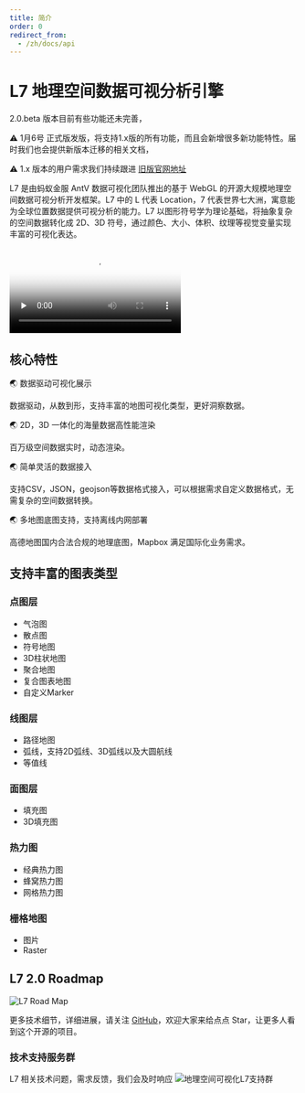 ```yaml
---
title: 简介
order: 0
redirect_from:
  - /zh/docs/api
---
```


# L7 地理空间数据可视分析引擎

2.0.beta 版本目前有些功能还未完善，

⚠️ 1月6号 正式版发版，将支持1.x版的所有功能，而且会新增很多新功能特性。届时我们也会提供新版本迁移的相关文档，

⚠️ 1.x 版本的用户需求我们持续跟进 [旧版官网地址](https://antv-2018.alipay.com/zh-cn/l7/1.x/index.html)

L7 是由蚂蚁金服 AntV 数据可视化团队推出的基于 WebGL 的开源大规模地理空间数据可视分析开发框架。L7 中的 L 代表 Location，7 代表世界七大洲，寓意能为全球位置数据提供可视分析的能力。L7 以图形符号学为理论基础，将抽象复杂的空间数据转化成 2D、3D 符号，通过颜色、大小、体积、纹理等视觉变量实现丰富的可视化表达。

<video id="video" controls="" preload="none" poster="https://gw.alipayobjects.com/mdn/antv_site/afts/img/A*rjkiQLCoZxUAAAAAAAAAAABkARQnAQ">
<source id="mp4" src="https://gw.alipayobjects.com/mdn/antv_site/afts/file/A*viKwSJl2OGIAAAAAAAAAAABkARQnAQ"; type="video/map4">
      <source id="webm" src="https://gw.alipayobjects.com/os/basement_prod/65d5dbe8-d78d-4c6b-9318-fa06b1456784.webm" type="video/webm">
      <source id="ogv" src="http://media.w3.org/2010/05/sintel/trailer.ogv" type="video/ogg">
<p>Your user agent does not support the HTML5 Video element.</p>
</video>

## 核心特性


🌏 数据驱动可视化展示

数据驱动，从数到形，支持丰富的地图可视化类型，更好洞察数据。

🌏 2D，3D 一体化的海量数据高性能渲染

百万级空间数据实时，动态渲染。

🌏 简单灵活的数据接入

支持CSV，JSON，geojson等数据格式接入，可以根据需求自定义数据格式，无需复杂的空间数据转换。

 🌏 多地图底图支持，支持离线内网部署

高德地图国内合法合规的地理底图，Mapbox 满足国际化业务需求。

## 支持丰富的图表类型

### 点图层
 
 - 气泡图
 - 散点图
 - 符号地图
 - 3D柱状地图
 - 聚合地图
 - 复合图表地图
 - 自定义Marker

### 线图层

- 路径地图
- 弧线，支持2D弧线、3D弧线以及大圆航线
- 等值线

### 面图层

- 填充图
- 3D填充图

### 热力图

- 经典热力图
- 蜂窝热力图
- 网格热力图

### 栅格地图
- 图片
- Raster

## L7 2.0 Roadmap

![L7 Road Map](https://gw.alipayobjects.com/mdn/antv_site/afts/img/A*3j9HTLTQT2MAAAAAAAAAAABkARQnAQ)


更多技术细节，详细进展，请关注 [GitHub](https://github.com/antvis/L7)，欢迎大家来给点点 Star，让更多人看到这个开源的项目。

### 技术支持服务群
L7 相关技术问题，需求反馈，我们会及时响应
![地理空间可视化L7支持群](https://gw.alipayobjects.com/mdn/antv_site/afts/img/A*ePmsRbK4lZgAAAAAAAAAAABkARQnAQ)
